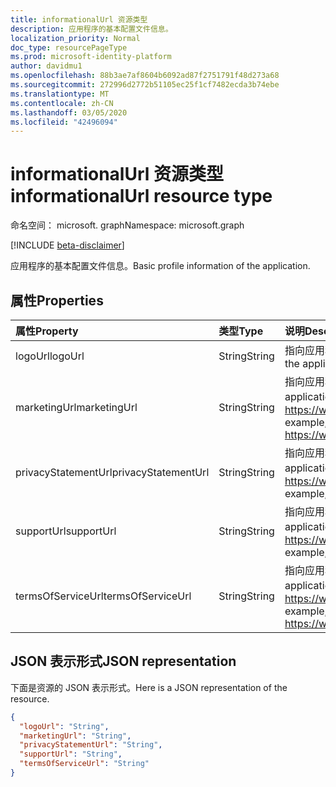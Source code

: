 ```yaml
---
title: informationalUrl 资源类型
description: 应用程序的基本配置文件信息。
localization_priority: Normal
doc_type: resourcePageType
ms.prod: microsoft-identity-platform
author: davidmu1
ms.openlocfilehash: 88b3ae7af8604b6092ad87f2751791f48d273a68
ms.sourcegitcommit: 272996d2772b51105ec25f1cf7482ecda3b74ebe
ms.translationtype: MT
ms.contentlocale: zh-CN
ms.lasthandoff: 03/05/2020
ms.locfileid: "42496094"
---
```

# <a name="informationalurl-resource-type"></a><span data-ttu-id="74132-103">informationalUrl 资源类型</span><span class="sxs-lookup"><span data-stu-id="74132-103">informationalUrl resource type</span></span>

<span data-ttu-id="74132-104">命名空间： microsoft. graph</span><span class="sxs-lookup"><span data-stu-id="74132-104">Namespace: microsoft.graph</span></span>

[!INCLUDE [beta-disclaimer](../../includes/beta-disclaimer.md)]

<span data-ttu-id="74132-105">应用程序的基本配置文件信息。</span><span class="sxs-lookup"><span data-stu-id="74132-105">Basic profile information of the application.</span></span>

## <a name="properties"></a><span data-ttu-id="74132-106">属性</span><span class="sxs-lookup"><span data-stu-id="74132-106">Properties</span></span>

| <span data-ttu-id="74132-107">属性</span><span class="sxs-lookup"><span data-stu-id="74132-107">Property</span></span> | <span data-ttu-id="74132-108">类型</span><span class="sxs-lookup"><span data-stu-id="74132-108">Type</span></span> | <span data-ttu-id="74132-109">说明</span><span class="sxs-lookup"><span data-stu-id="74132-109">Description</span></span> |
|:---------------|:--------|:----------|
|<span data-ttu-id="74132-110">logoUrl</span><span class="sxs-lookup"><span data-stu-id="74132-110">logoUrl</span></span>|<span data-ttu-id="74132-111">String</span><span class="sxs-lookup"><span data-stu-id="74132-111">String</span></span>|<span data-ttu-id="74132-112">指向应用程序徽标的 CDN URL，只读。</span><span class="sxs-lookup"><span data-stu-id="74132-112">CDN URL to the application's logo, Read-only.</span></span>|
|<span data-ttu-id="74132-113">marketingUrl</span><span class="sxs-lookup"><span data-stu-id="74132-113">marketingUrl</span></span>|<span data-ttu-id="74132-114">String</span><span class="sxs-lookup"><span data-stu-id="74132-114">String</span></span>| <span data-ttu-id="74132-115">指向应用程序的市场营销页面的链接。</span><span class="sxs-lookup"><span data-stu-id="74132-115">Link to the application's marketing page.</span></span> <span data-ttu-id="74132-116">例如，https://www.contoso.com/app/marketing</span><span class="sxs-lookup"><span data-stu-id="74132-116">For example, https://www.contoso.com/app/marketing</span></span> |
|<span data-ttu-id="74132-117">privacyStatementUrl</span><span class="sxs-lookup"><span data-stu-id="74132-117">privacyStatementUrl</span></span>|<span data-ttu-id="74132-118">String</span><span class="sxs-lookup"><span data-stu-id="74132-118">String</span></span>| <span data-ttu-id="74132-119">指向应用程序的隐私声明的链接。</span><span class="sxs-lookup"><span data-stu-id="74132-119">Link to the application's privacy statement.</span></span> <span data-ttu-id="74132-120">例如，https://www.contoso.com/app/privacy</span><span class="sxs-lookup"><span data-stu-id="74132-120">For example, https://www.contoso.com/app/privacy</span></span> |
|<span data-ttu-id="74132-121">supportUrl</span><span class="sxs-lookup"><span data-stu-id="74132-121">supportUrl</span></span>|<span data-ttu-id="74132-122">String</span><span class="sxs-lookup"><span data-stu-id="74132-122">String</span></span>| <span data-ttu-id="74132-123">指向应用程序的支持页的链接。</span><span class="sxs-lookup"><span data-stu-id="74132-123">Link to the application's support page.</span></span> <span data-ttu-id="74132-124">例如，https://www.contoso.com/app/support</span><span class="sxs-lookup"><span data-stu-id="74132-124">For example, https://www.contoso.com/app/support</span></span> |
|<span data-ttu-id="74132-125">termsOfServiceUrl</span><span class="sxs-lookup"><span data-stu-id="74132-125">termsOfServiceUrl</span></span>|<span data-ttu-id="74132-126">String</span><span class="sxs-lookup"><span data-stu-id="74132-126">String</span></span>| <span data-ttu-id="74132-127">指向应用程序的服务条款声明的链接。</span><span class="sxs-lookup"><span data-stu-id="74132-127">Link to the application's terms of service statement.</span></span> <span data-ttu-id="74132-128">例如，https://www.contoso.com/app/termsofservice</span><span class="sxs-lookup"><span data-stu-id="74132-128">For example, https://www.contoso.com/app/termsofservice</span></span> |

## <a name="json-representation"></a><span data-ttu-id="74132-129">JSON 表示形式</span><span class="sxs-lookup"><span data-stu-id="74132-129">JSON representation</span></span>
<span data-ttu-id="74132-130">下面是资源的 JSON 表示形式。</span><span class="sxs-lookup"><span data-stu-id="74132-130">Here is a JSON representation of the resource.</span></span>

<!-- {
  "blockType": "resource",
  "optionalProperties": [

  ],
  "@odata.type": "microsoft.graph.informationalUrl"
}-->

```json
{
  "logoUrl": "String",
  "marketingUrl": "String",
  "privacyStatementUrl": "String",
  "supportUrl": "String",
  "termsOfServiceUrl": "String"
}

```


<!-- uuid: 8fcb5dbc-d5aa-4681-8e31-b001d5168d79
2015-10-25 14:57:30 UTC -->
<!--
{
  "type": "#page.annotation",
  "description": "informationalUrl resource",
  "keywords": "",
  "section": "documentation",
  "tocPath": "",
  "suppressions": []
}
-->
